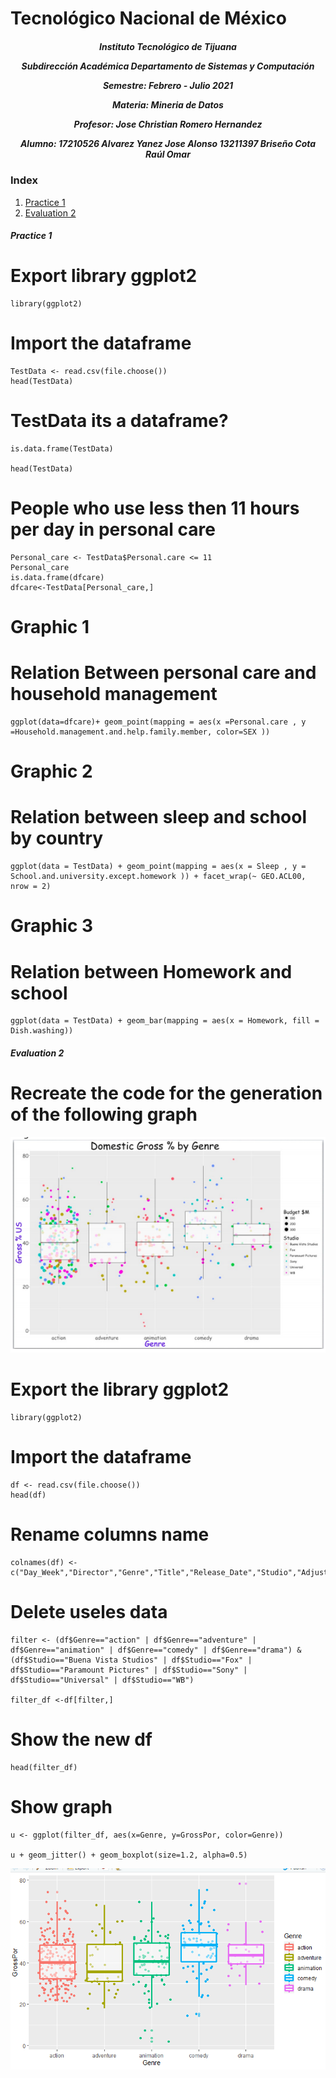 <h1>Tecnológico Nacional de México</h1>
<h5 style="text-align: center;"> Instituto Tecnológico de Tijuana 

Subdirección Académica 
Departamento de Sistemas y Computación 

Semestre: Febrero - Julio 2021

Materia:
Mineria de Datos

Profesor: 
Jose Christian Romero Hernandez

Alumno: 
17210526 Alvarez Yanez Jose Alonso
13211397 Briseño Cota Raúl Omar


 </h5>


### Index

1. [Practice 1](#id1)
2. [Evaluation 2](#id2)

##### Practice 1<a name="id1"></a>

# Export library ggplot2
```{r}
library(ggplot2)
```

# Import the dataframe
```{r}
TestData <- read.csv(file.choose())
head(TestData)
```

# TestData its a dataframe?
```{r}
is.data.frame(TestData)

head(TestData)
```

# People who use less then 11 hours per day in personal care
```{r}
Personal_care <- TestData$Personal.care <= 11
Personal_care
is.data.frame(dfcare)
dfcare<-TestData[Personal_care,]
```

# Graphic 1
# Relation Between personal care and household management
```{r}
ggplot(data=dfcare)+ geom_point(mapping = aes(x =Personal.care , y =Household.management.and.help.family.member, color=SEX ))
```

# Graphic 2
# Relation between sleep  and school by country 
```{r}
ggplot(data = TestData) + geom_point(mapping = aes(x = Sleep , y = School.and.university.except.homework )) + facet_wrap(~ GEO.ACL00, nrow = 2)
```

# Graphic 3
# Relation between Homework  and school 
```{r}
ggplot(data = TestData) + geom_bar(mapping = aes(x = Homework, fill = Dish.washing))
```

##### Evaluation 2<a name="id2"></a>

# Recreate the code for the generation of the following graph
![one image](https://github.com/Jaay98/Mineria-de-Datos/blob/Unit_2/Evaluation/Captura.PNG)

# Export the library ggplot2
```{r}
library(ggplot2)
```

# Import the dataframe
```{r}
df <- read.csv(file.choose())
head(df)
```

# Rename columns name
```{r}
colnames(df) <- c("Day_Week","Director","Genre","Title","Release_Date","Studio","Adjusted_Gross","Budget","Gross","IMDb_Rating","MovieLens_Rating","Overseas","Overseas%","Profit","Profit%","Runtime","US_dlls","GrossPor")
```

# Delete useles data
```{r}
filter <- (df$Genre=="action" | df$Genre=="adventure" | df$Genre=="animation" | df$Genre=="comedy" | df$Genre=="drama") & (df$Studio=="Buena Vista Studios" | df$Studio=="Fox" | df$Studio=="Paramount Pictures" | df$Studio=="Sony" | df$Studio=="Universal" | df$Studio=="WB")

filter_df <-df[filter,]
```

# Show the new df
```{r}
head(filter_df)
```

# Show graph
```{r}
u <- ggplot(filter_df, aes(x=Genre, y=GrossPor, color=Genre))

u + geom_jitter() + geom_boxplot(size=1.2, alpha=0.5)
```

![two image](https://github.com/Jaay98/Mineria-de-Datos/blob/Unit_2/Evaluation/Captura2.PNG)